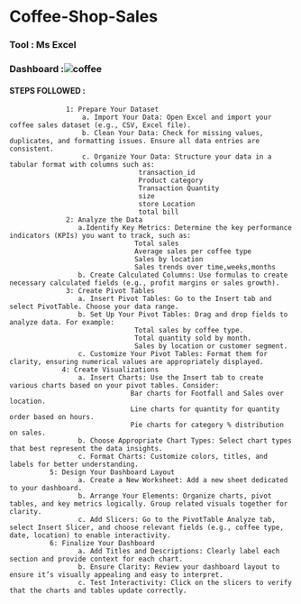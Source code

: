 # Coffee-Shop-Sales

### Tool : Ms Excel

### Dashboard :![coffee](https://github.com/user-attachments/assets/f659faea-4352-4822-81a0-884d4d420b6b)

#### STEPS FOLLOWED :
                  1: Prepare Your Dataset
                      a. Import Your Data: Open Excel and import your coffee sales dataset (e.g., CSV, Excel file).
                      b. Clean Your Data: Check for missing values, duplicates, and formatting issues. Ensure all data entries are consistent.
                      c. Organize Your Data: Structure your data in a tabular format with columns such as:
                                    transaction_id
                                    Product category
                                    Transaction Quantity
                                    size
                                    store Location
                                    total bill
                  2: Analyze the Data
                     a.Identify Key Metrics: Determine the key performance indicators (KPIs) you want to track, such as:
                                   Total sales
                                   Average sales per coffee type
                                   Sales by location
                                   Sales trends over time,weeks,months
                     b. Create Calculated Columns: Use formulas to create necessary calculated fields (e.g., profit margins or sales growth).
                  3: Create Pivot Tables
                     a. Insert Pivot Tables: Go to the Insert tab and select PivotTable. Choose your data range.
                     b. Set Up Your Pivot Tables: Drag and drop fields to analyze data. For example:
                                   Total sales by coffee type.
                                   Total quantity sold by month.
                                   Sales by location or customer segment.
                     c. Customize Your Pivot Tables: Format them for clarity, ensuring numerical values are appropriately displayed.
                 4: Create Visualizations
                     a. Insert Charts: Use the Insert tab to create various charts based on your pivot tables. Consider:
                                  Bar charts for Footfall and Sales over location.
                                  Line charts for quantity for quantity order based on hours.
                                  Pie charts for category % distribution on sales.
                     b. Choose Appropriate Chart Types: Select chart types that best represent the data insights.
                     c. Format Charts: Customize colors, titles, and labels for better understanding.
              5: Design Your Dashboard Layout
                     a. Create a New Worksheet: Add a new sheet dedicated to your dashboard.
                     b. Arrange Your Elements: Organize charts, pivot tables, and key metrics logically. Group related visuals together for clarity.
                     c. Add Slicers: Go to the PivotTable Analyze tab, select Insert Slicer, and choose relevant fields (e.g., coffee type, date, location) to enable interactivity.
              6: Finalize Your Dashboard
                     a. Add Titles and Descriptions: Clearly label each section and provide context for each chart.
                     b. Ensure Clarity: Review your dashboard layout to ensure it’s visually appealing and easy to interpret.
                     c. Test Interactivity: Click on the slicers to verify that the charts and tables update correctly.
